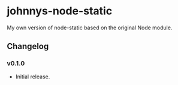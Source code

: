 johnnys-node-static
===================

My own version of node-static based on the original Node module.

## Changelog

### v0.1.0
 - Initial release.
